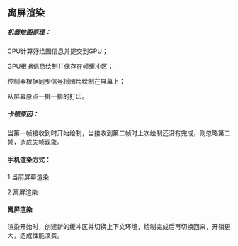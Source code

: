## 离屏渲染

##### 机器绘图原理：

CPU计算好绘图信息并提交到GPU；

GPU根据信息绘制并保存在帧缓冲区；

控制器根据同步信号将图片绘制在屏幕上；

从屏幕原点一排一排的打印。

##### 卡顿原因：

当第一帧接收到时开始绘制，当接收到第二帧时上次绘制还没有完成，则忽略第二帧，造成失帧现象。

#### 手机渲染方式：

1.当前屏幕渲染

2.离屏渲染

#### 离屏渲染

渲染开始时，创建新的缓冲区并切换上下文环境，绘制完成后再切换回来，开销更大，造成性能浪费。

